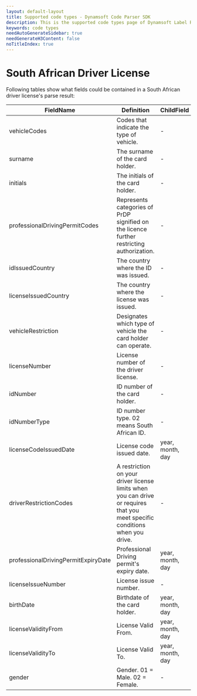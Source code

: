 ```yaml
---
layout: default-layout
title: Supported code types - Dynamsoft Code Parser SDK 
description: This is the supported code types page of Dynamsoft Label Recoginizer SDK.
keywords: code types
needAutoGenerateSidebar: true
needGenerateH3Content: false
noTitleIndex: true
---
```


# South African Driver License

Following tables show what fields could be contained in a South African driver license's parse result:

| FieldName | Definition | ChildField |
|---|---|---|
| vehicleCodes | Codes that indicate the type of vehicle. | - |
| surname | The surname of the card holder. | - |
| initials | The initials of the card holder. | - |
| professionalDrivingPermitCodes | Represents categories of PrDP signified on the licence further restricting authorization. | - |
| idIssuedCountry | The country where the ID was issued. | - |
| licenseIssuedCountry | The country where the license was issued. | - |
| vehicleRestriction | Designates which type of vehicle the card holder can operate. | - |
| licenseNumber | License number of the driver license. | - |
| idNumber | ID number of the card holder. | - |
| idNumberType | ID number type. 02 means South African ID. | - |
| licenseCodeIssuedDate | License code issued date. | year, month, day |
| driverRestrictionCodes | A restriction on your driver license limits when you can drive or requires that you meet specific conditions when you drive. | - |
| professionalDrivingPermitExpiryDate | Professional Driving permit's expiry date. | year, month, day |
| licenseIssueNumber | License issue number. | - |
| birthDate | Birthdate of the card holder. | year, month, day |
| licenseValidityFrom | License Valid From. | year, month, day |
| licenseValidityTo | License Valid To. | year, month, day |
| gender | Gender. 01 = Male. 02 = Female. | - |
